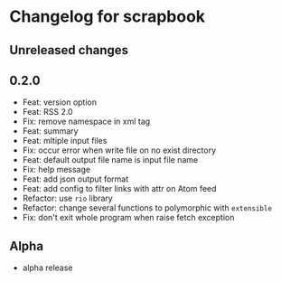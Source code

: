 # Changelog for scrapbook

## Unreleased changes

## 0.2.0

- Feat: version option
- Feat: RSS 2.0
- Fix: remove namespace in xml tag
- Feat: summary
- Feat: mltiple input files
- Fix: occur error when write file on no exist directory
- Feat: default output file name is input file name
- Fix: help message
- Feat: add json output format
- Feat: add config to filter links with attr on Atom feed
- Refactor: use `rio` library
- Refactor: change several functions to polymorphic with `extensible`
- Fix: don't exit whole program when raise fetch exception

## Alpha

- alpha release
